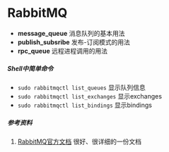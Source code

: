 







# RabbitMQ
- **message_queue** 消息队列的基本用法  
- **publish_subsribe** 发布-订阅模式的用法
- **rpc_queue** 远程进程调用的用法

##### Shell中简单命令
- `sudo rabbitmqctl list_queues` 显示队列信息 
- `sudo rabbitmqctl list_exchanges` 显示exchanges  
- `sudo rabbitmqctl list_bindings` 显示bindings

##### 参考资料
1. [RabbitMQ官方文档](http://www.rabbitmq.com/getstarted.html) 很好、很详细的一份文档
